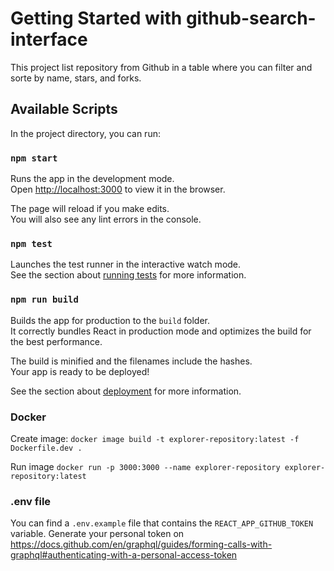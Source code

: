# Getting Started with github-search-interface

This project list repository from Github in a table where you can filter and sorte by name, stars, and forks.


## Available Scripts

In the project directory, you can run:

### `npm start`

Runs the app in the development mode.\
Open [http://localhost:3000](http://localhost:3000) to view it in the browser.

The page will reload if you make edits.\
You will also see any lint errors in the console.

### `npm test`

Launches the test runner in the interactive watch mode.\
See the section about [running tests](https://facebook.github.io/create-react-app/docs/running-tests) for more information.

### `npm run build`

Builds the app for production to the `build` folder.\
It correctly bundles React in production mode and optimizes the build for the best performance.

The build is minified and the filenames include the hashes.\
Your app is ready to be deployed!

See the section about [deployment](https://facebook.github.io/create-react-app/docs/deployment) for more information.

### Docker

Create image:
`docker image build -t explorer-repository:latest -f Dockerfile.dev .`

Run image
`docker run -p 3000:3000 --name explorer-repository explorer-repository:latest`

### .env file

You can find a `.env.example` file that contains the `REACT_APP_GITHUB_TOKEN` variable. Generate your personal token on https://docs.github.com/en/graphql/guides/forming-calls-with-graphql#authenticating-with-a-personal-access-token
